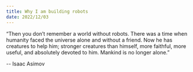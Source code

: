 ```yaml
---
title: Why I am building robots
date: 2022/12/03
---
```

“Then you don’t remember a world without robots. There was a time when humanity faced the universe alone and without a friend. Now he has creatures to help him; stronger creatures than himself, more faithful, more useful, and absolutely devoted to him. Mankind is no longer alone.”

-- Isaac Asimov